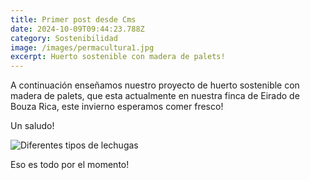 ```yaml
---
title: Primer post desde Cms
date: 2024-10-09T09:44:23.788Z
category: Sostenibilidad
image: /images/permacultura1.jpg
excerpt: Huerto sostenible con madera de palets!
---
```

A﻿ continuación enseñamos nuestro proyecto de huerto sostenible con madera de palets, que esta actualmente en nuestra finca de Eirado de Bouza Rica, este invierno esperamos comer fresco! 



U﻿n saludo!

![Diferentes tipos de lechugas](/images/permacultura2.jpg "Lechuga en cascada!")

E﻿so es todo por el momento!
